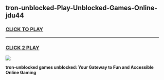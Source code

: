 
## tron-unblocked-Play-Unblocked-Games-Online-jdu44
<h3>
<a href="https://premium76.site?title=tron-unblocked&ref=25A">CLICK TO PLAY</a></h3>
<hr>

<h3>
<a href="https://premium76.site?title=tron-unblocked&ref=25A">CLICK 2 PLAY</a>
  
</h3>

<a href="https://premium76.site?title=tron-unblocked&ref=25A"><img src="https://clearcache.store/games.png"></a>


**tron-unblocked games unblocked: Your Gateway to Fun and Accessible Online Gaming**
